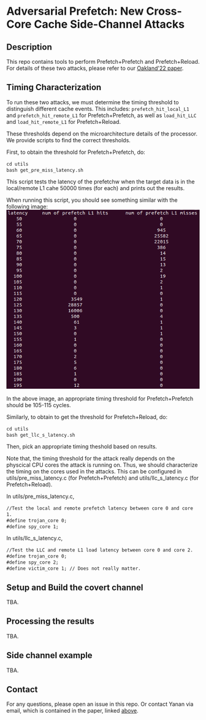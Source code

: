 # Adversarial Prefetch: New Cross-Core Cache Side-Channel Attacks
## Description

This repo contains tools to perform Prefetch+Prefetch and Prefetch+Reload.  For
details of these two attacks, please refer to our [Oakland'22
paper](https://yananguo.com/files/oakland22.pdf).


## Timing Characterization

To run these two attacks, we must determine the timing threshold to distinguish
different cache events. This includes: `prefetch_hit_local_L1` and
`prefetch_hit_remote_L1` for Prefetch+Prefetch, as well as `load_hit_LLC` and
`load_hit_remote_L1` for Prefetch+Reload.

These thresholds depend on the microarchitecture details of the processor. We
provide scripts to find the correct thresholds.

First, to obtain the threshold for Prefetch+Prefetch, do:
```
cd utils
bash get_pre_miss_latency.sh
```
This script tests the latency of the prefetchw when the target data is in the
local/remote L1 cahe 50000 times (for each) and prints out the results.

When running this script, you should see something similar with the following image:
![Example Profiling Result](/figures/profiling_result.png)

In the above image, an appropriate timing threshold for Prefetch+Prefetch should be 105-115 cycles.

Similarly, to obtain to get the threshold for Prefetch+Reload, do:
```
cd utils
bash get_llc_s_latency.sh
```

Then, pick an appropriate timing theshold based on results.

Note that, the timing threshold for the attack really depends on the physcical
CPU cores the attack is running on. Thus, we should characterize the timing on
the cores used in the attacks. This can be configured in
utils/pre_miss_latency.c (for Prefetch+Prefetch) and utils/llc_s_latency.c (for
Prefetch+Reload).

In utils/pre_miss_latency.c,
```
//Test the local and remote prefetch latency between core 0 and core 1.
#define trojan_core 0;
#define spy_core 1;
```

In utils/llc_s_latency.c,
```
//Test the LLC and remote L1 load latency between core 0 and core 2. 
#define trojan_core 0;
#define spy_core 2;
#define victim_core 1; // Does not really matter.
```


## Setup and Build the covert channel
TBA.

## Processing the results
TBA.

## Side channel example
TBA.

## Contact
For any questions, please open an issue in this repo. Or contact Yanan via
email, which is contained in the paper, linked [above](#Description).

